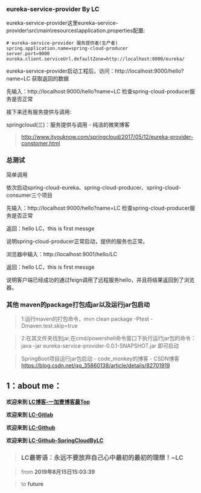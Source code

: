 ### eureka-service-provider By LC

eureka-service-provider这里eureka-service-provider\src\main\resources\application.properties配置:

```
# eureka-service-provider 服务提供者(生产者)
spring.application.name=spring-cloud-producer
server.port=9000
eureka.client.serviceUrl.defaultZone=http://localhost:8000/eureka/

```

eureka-service-provider启动工程后，访问：http://localhost:9000/hello?name=LC 获取返回的数据

先输入：http://localhost:9000/hello?name=LC  检查spring-cloud-producer服务是否正常

接下来还有服务提供与调用:

springcloud(三)：服务提供与调用 - 纯洁的微笑博客

> http://www.ityouknow.com/springcloud/2017/05/12/eureka-provider-constomer.html

### 总测试

简单调用

依次启动spring-cloud-eureka、spring-cloud-producer、spring-cloud-consumer三个项目

先输入：http://localhost:9000/hello?name=LC  检查spring-cloud-producer服务是否正常

返回：hello LC，this is first messge

说明spring-cloud-producer正常启动，提供的服务也正常。

浏览器中输入：http://localhost:9001/hello/LC

返回：hello LC，this is first messge

说明客户端已经成功的通过feign调用了远程服务hello，并且将结果返回到了浏览器。

### 其他 maven的package打包成jar以及运行jar包启动

> 1:运行maven的打包命令，mvn clean package -Ptest -Dmaven.test.skip=true

> 2:在其文件夹找到jar,在cmd/powershell命令窗口下执行运行jar包的命令：java -jar eureka-service-provider-0.0.1-SNAPSHOT.jar 即可启动

> SpringBoot项目运行jar包启动 - code_monkey的博客 - CSDN博客
 https://blog.csdn.net/qq_35860138/article/details/82701919

## 1：about me：

**欢迎来到 [LC博客-一加壹博客最Top](http://www.oneplusone.vip)**

**欢迎来到 [LC-Gitlab](https://gitlab.com/ahviplc)**

**欢迎来到 [LC-Github](https://github.com/ahviplc)**

**欢迎来到 [LC-Github-SpringCloudByLC](https://github.com/ahviplc/SpringCloudByLC)**

> ### LC最寄语：永远不要放弃自己心中最初的最初的理想！~LC

> from **2019年8月15日15:03:39**

> to **future**